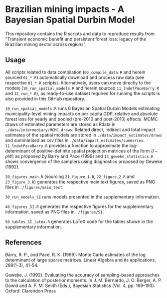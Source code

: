 # Brazilian mining impacts - A Bayesian Spatial Durbin Model

This repository contains the R scripts and data to reproduce results from "Transient economic benefit and persistent forest loss: legacy of the Brazilian mining sector across regions". 

## Usage

All scripts related to data compilation (`00_compile_data.R` and herein sourced `01_*.R`) automatically download and process raw data (see respective `01_*.R` scripts). Alternatively, users can move directly to the models (`10_run_spatial_models.R` and herein sourced `11_lndetPaceBarry.R` and `12_run_*.R`), as ready-to-use dataset required for running the scripts is also provided in this GitHub repository.

`10_run_spatial_models.R` runs 6 Bayesian Spatial Durbin Models estimating municipality-level mining impacts on per capita GDP, relative and absolute forest loss for yearly and pooled (pre-2010 and post-2010) effects. MCMC draws of estimated parameters are stored as Rdata in `./data/intermediary/MCMC_draws`. Related direct, indirect and total impact estimates of the spatial models are stored in `./data/impact_estimates/draws` and summarised as csv files in `./data/impact_estimates/summaries`. `11_lndetPaceBarry.R` provides a function to approximate the log-determinant of positive-definite spatial projection matrices of the form $(I - \rho W)$ as proposed by Barry and Pace (1999) and `13_geweke_statistics.R` shows convergence of the samplers using diagnostics proposed by Geweke (1992).

`20_figures_main.R` (sourcing `21_figure_1.R`, `22_figure_2.R` and `23_figure_3.R`) generates the respective main text figures, saved as PNG files in `./figures/main_text`.

`30_run_models_SI` runs models presented in the supplementary information.

`40_figures_SI.R` generates the respective figures for the supplementary information, saved as PNG files in `./figures/SI`.

`50_tables_SI_latex.R` generates LaTeX code for the tables shown in the supplementary information.

## References

Barry, R. P., and Pace, R. K. (1999): Monte Carlo estimates of the log determinant of large sparse matrices. Linear Algebra and its applications, 289(1-3), 41-54. 

Geweke, J. (1992). Evaluating the accuracy of sampling-based approaches to the calculation of posterior moments. In J. M. Bernardo, J. O. Berger, A. P. Dawid and A. F. M. Smith (Eds.), Bayesian Statistics (Vol. 4, pp. 169–193). Oxford: Clarendon Press
